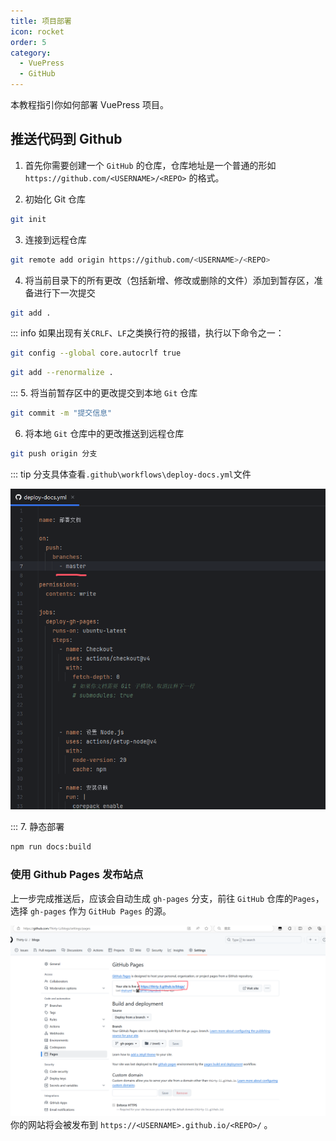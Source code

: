 ```yaml
---
title: 项目部署
icon: rocket
order: 5
category:
  - VuePress
  - GitHub
---
```


本教程指引你如何部署 VuePress 项目。

## 推送代码到 Github

1. 首先你需要创建一个 `GitHub` 的仓库，仓库地址是一个普通的形如 `https://github.com/<USERNAME>/<REPO>` 的格式。

2. 初始化 Git 仓库
```bash
git init
```
3. 连接到远程仓库
```bash
git remote add origin https://github.com/<USERNAME>/<REPO>
```
4. 将当前目录下的所有更改（包括新增、修改或删除的文件）添加到暂存区，准备进行下一次提交
```bash
git add .
```
::: info 如果出现有关`CRLF`、`LF`之类换行符的报错，执行以下命令之一：
```bash
git config --global core.autocrlf true
```
```bash
git add --renormalize .
```
:::
5. 将当前暂存区中的更改提交到本地 `Git` 仓库
```bash
git commit -m "提交信息"
```
6. 将本地 `Git` 仓库中的更改推送到远程仓库
```bash
git push origin 分支
```
::: tip 分支具体查看`.github\workflows\deploy-docs.yml`文件

![](./image/b0de32e6b9e81d292cb8a82db1eb9856.png)

:::
7. 静态部署
```bash
npm run docs:build
```

### 使用 Github Pages 发布站点
上一步完成推送后，应该会自动生成 `gh-pages` 分支，前往 `GitHub` 仓库的`Pages`，选择 `gh-pages` 作为 `GitHub Pages` 的源。

![](./image/7cd1914945fe6ebde763f4406535fa1d.png)
你的网站将会被发布到 `https://<USERNAME>.github.io/<REPO>/` 。

